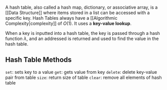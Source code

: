 A hash table, also called a hash map, dictionary, or associative array, is a [[Data Structure]] where items stored in a list can be accessed with a specific key. Hash Tables always have a [[Algorithmic Complexity|complexity]] of $O(1)$. It uses a **key-value lookup**.

When a key is inputted into a hash table, the key is passed through a hash function $\lambda$, and an addressed is returned and used to find the value in the hash table.
## Hash Table Methods
`set`: sets key to a value
`get`: gets value from key
`delete`: delete key-value pair from table
`size`: return size of table
`clear`: remove all elements of hash table
